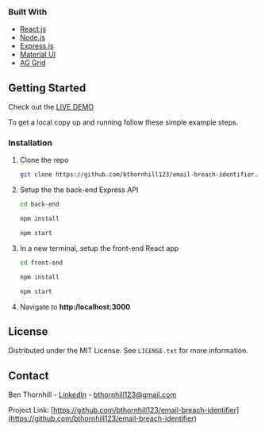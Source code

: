 ### Built With

* [React.js](https://reactjs.org/)
* [Node.js](https://nodejs.org/en/)
* [Express.js](https://expressjs.com/)
* [Material UI](https://mui.com/)
* [AG Grid](https://www.ag-grid.com/)

## Getting Started

Check out the [LIVE DEMO](https://email-breach-identifier.herokuapp.com/)

To get a local copy up and running follow these simple example steps.

### Installation

1. Clone the repo
   ```sh
   git clone https://github.com/bthornhill123/email-breach-identifier.git
   ```
2. Setup the the back-end Express API
    ```sh
    cd back-end
    ```
    ```sh
    npm install
    ```
    ```sh
    npm start
    ```
3. In a new terminal, setup the front-end React app
   ```sh
   cd front-end
   ```
   ```sh
   npm install
   ```
   ```sh
   npm start
   ```
4. Navigate to **http:/localhost:3000**

## License

Distributed under the MIT License. See `LICENSE.txt` for more information.

## Contact

Ben Thornhill - [LinkedIn](https://www.linkedin.com/in/ben-thornhill-b7a633160/) - bthornhill123@gmail.com

Project Link: [https://github.com/bthornhill123/email-breach-identifier](https://github.com/bthornhill123/email-breach-identifier)